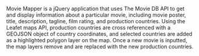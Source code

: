 Movie Mapper is a jQuery application that uses The Movie DB API to get and display information about a particular movie, including movie poster, title, description, tagline, film rating, and production countries. Using the Leafet maps API, production countries are cross referenced with a GEOJSON object of country coordinates, and selected countries are added as a highlighted polygon layer on the map. Once a new movie is inputted, the map layers remove and are replaced with the new production countries. 
